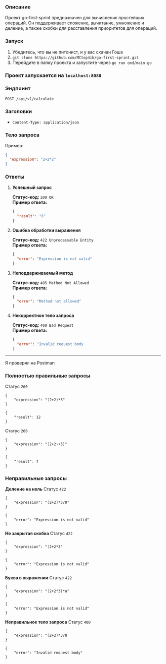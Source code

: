 ### Описание
Проект go-first-sprint предназначен для вычисления простейших операций.
Он поддерживает сложение, вычитание, умножение и деление, а также скобки для расставления приоритетов для операций.

### Запуск
1. Убедитесь, что вы не питонист, и у вас скачан Гоша
2. ```git clone https://github.com/MCtop4ik/go-first-sprint.git```
3. Перейдите в папку проекта и запустите через ```go run cmd/main.go```

### Проект запускается на ```localhost:8080```

### Эндпоинт

```
POST /api/v1/calculate
```

### Заголовки

- `Content-Type: application/json`

### Тело запроса

Пример:

```json
{
  "expression": "2+2*2"
}
```

### Ответы

1. **Успешный запрос**

   **Статус-код:** `200 OK`  
   **Пример ответа:**

   ```json
   {
     "result": "6"
   }
   ```

2. **Ошибка обработки выражения**

   **Статус-код:** `422 Unprocessable Entity`  
   **Пример ответа:**

   ```json
   {
     "error": "Expression is not valid"
   }
   ```

3. **Неподдерживаемый метод**

   **Статус-код:** `405 Method Not Allowed`  
   **Пример ответа:**

   ```json
   {
     "error": "Method not allowed"
   }
   ```

4. **Некорректное тело запроса**

   **Статус-код:** `400 Bad Request`  
   **Пример ответа:**

   ```json
   {
     "error": "Invalid request body
   }
   ```

---
Я проверял на Postman

### Полностью правильные запросы
Статус ```200```
```
{
    "expression": "(2+2)*3"
}
```
```
{
    "result": 12
}
```
Статус ```200```
```
{
    "expression": "(2+2++3)"
}
```
```
{
    "result": 7
}
```
### Неправильные запросы
**Деление на ноль**
Статус ```422```
```
{
    "expression": "(2+2)*3/0"
}
```
```
{
    "error": "Expression is not valid"
}
```
**Не закрытая скобка**
Статус ```422```
```
{
    "expression": "(2+2*3"
}
```
```
{
    "error": "Expression is not valid"
}
```
**Буква в выражении**
Статус ```422```
```
{
    "expression": "(2+2*3)*a"
}
```
```
{
    "error": "Expression is not valid"
}
```
**Неправильное тело запроса**
Статус ```400```
```
{
    "expression": "(2+2)*3/0
}
```
```
{
    "error": "Invalid request body"
}
```
